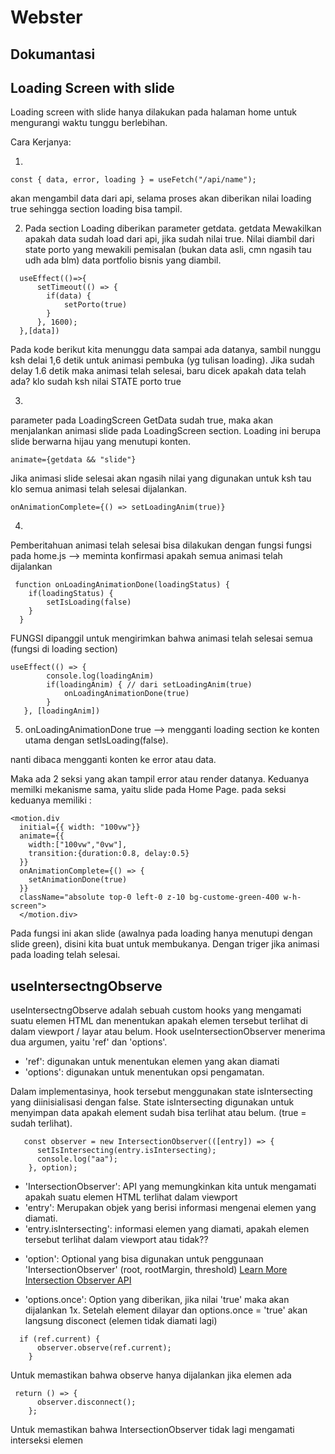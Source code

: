 # Webster

## Dokumantasi

## Loading Screen with slide

Loading screen with slide hanya dilakukan pada halaman home untuk mengurangi waktu tunggu berlebihan.

Cara Kerjanya:

1.

```
const { data, error, loading } = useFetch("/api/name");
```

akan mengambil data dari api, selama proses akan diberikan nilai loading true sehingga section loading bisa tampil.

2. Pada section Loading diberikan parameter getdata. getdata Mewakilkan apakah data sudah load dari api, jika sudah nilai true. Nilai diambil dari state porto yang mewakili pemisalan (bukan data asli, cmn ngasih tau udh ada blm) data portfolio bisnis yang diambil.

```
  useEffect(()=>{
      setTimeout(() => {
        if(data) {
            setPorto(true)
        }
      }, 1600);
  },[data])

```

Pada kode berikut kita menunggu data sampai ada datanya, sambil nunggu ksh delai 1,6 detik untuk animasi pembuka (yg tulisan loading). Jika sudah delay 1.6 detik maka animasi telah selesai, baru dicek apakah data telah ada? klo sudah ksh nilai STATE porto true

3.

parameter pada LoadingScreen GetData sudah true, maka akan menjalankan animasi slide pada LoadingScreen section. Loading ini berupa slide berwarna hijau yang menutupi konten.

```
animate={getdata && "slide"}
```

Jika animasi slide selesai akan ngasih nilai yang digunakan untuk ksh tau klo semua animasi telah selesai dijalankan.

```
onAnimationComplete={() => setLoadingAnim(true)}
```

4.

Pemberitahuan animasi telah selesai bisa dilakukan dengan fungsi
fungsi pada home.js --> meminta konfirmasi apakah semua animasi telah dijalankan

```
 function onLoadingAnimationDone(loadingStatus) {
    if(loadingStatus) {
        setIsLoading(false)
    }
  }
```

FUNGSI dipanggil untuk mengirimkan bahwa animasi telah selesai semua
(fungsi di loading section)

```
useEffect(() => {
        console.log(loadingAnim)
        if(loadingAnim) { // dari setLoadingAnim(true)
            onLoadingAnimationDone(true)
        }
   }, [loadingAnim])
```

5.  onLoadingAnimationDone true --> mengganti loading section ke konten utama dengan setIsLoading(false).

nanti dibaca mengganti konten ke error atau data.

Maka ada 2 seksi yang akan tampil error atau render datanya. Keduanya memilki mekanisme sama, yaitu slide pada Home Page.
pada seksi keduanya memiliki :

```
<motion.div
  initial={{ width: "100vw"}}
  animate={{
    width:["100vw","0vw"],
    transition:{duration:0.8, delay:0.5}
  }}
  onAnimationComplete={() => {
    setAnimationDone(true)
  }}
  className="absolute top-0 left-0 z-10 bg-custome-green-400 w-h-screen">
  </motion.div>
```

Pada fungsi ini akan slide (awalnya pada loading hanya menutupi dengan slide green), disini kita buat untuk membukanya. Dengan triger jika animasi pada loading telah selesai.

## useIntersectngObserve

useIntersectngObserve adalah sebuah custom hooks yang mengamati suatu elemen HTML dan menentukan apakah elemen tersebut terlihat di dalam viewport / layar atau belum. Hook useIntersectionObserver menerima dua argumen, yaitu 'ref' dan 'options'.

- 'ref': digunakan untuk menentukan elemen yang akan diamati
- 'options': digunakan untuk menentukan opsi pengamatan.

Dalam implementasinya, hook tersebut menggunakan state isIntersecting yang diinisialisasi dengan false. State isIntersecting digunakan untuk menyimpan data apakah element sudah bisa terlihat atau belum. (true = sudah terlihat).

```
   const observer = new IntersectionObserver(([entry]) => {
      setIsIntersecting(entry.isIntersecting);
      console.log("aa");
    }, option);
```

- 'IntersectionObserver': API yang memungkinkan kita untuk mengamati apakah suatu elemen HTML terlihat dalam viewport
- 'entry': Merupakan objek yang berisi informasi mengenai elemen yang diamati.
- 'entry.isIntersecting': informasi elemen yang diamati, apakah elemen tersebut terlihat dalam viewport atau tidak??

* 'option': Optional yang bisa digunakan untuk penggunaan 'IntersectionObserver' (root, rootMargin, threshold) [Learn More Intersection Observer API](https://developer.mozilla.org/en-US/docs/Web/API/Intersection_Observer_API#creating_an_intersection_observer)

* 'options.once': Option yang diberikan, jika nilai 'true' maka akan dijalankan 1x. Setelah element dilayar dan options.once = 'true' akan langsung disconect (elemen tidak diamati lagi)

```
  if (ref.current) {
      observer.observe(ref.current);
    }
```

Untuk memastikan bahwa observe hanya dijalankan jika elemen ada

```
 return () => {
      observer.disconnect();
    };
```

Untuk memastikan bahwa IntersectionObserver tidak lagi mengamati interseksi elemen
